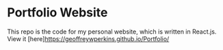 # Portfolio Website

This repo is the code for my personal website, which is written in React.js. View it [here]https://geoffreywperkins.github.io/Portfolio/
